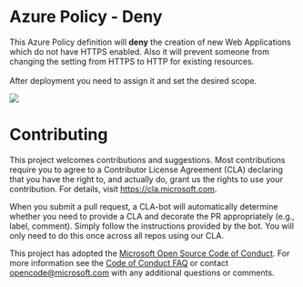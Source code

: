 # Azure Policy - Deny
This Azure Policy definition will **deny** the creation of new Web Applications which do not have HTTPS enabled. Also it will prevent someone from changing the setting from HTTPS to HTTP for existing resources. <br><br>
After deployment you need to assign it and set the desired scope.

<a href="https://portal.azure.com/#create/Microsoft.Template/uri/https%3A%2F%2Fgithub.com%2FAzure%2FAzure-Security-Center%2Fblob%2Fmaster%2FSecure%2520Score%2FWeb%2520Application%2520should%2520only%2520be%2520accessible%2520over%2520HTTPS%2FAzure%2520Policy%2520-%2520deny%2Fazuredeploy.json" target="_blank">
    <img src="http://azuredeploy.net/deploybutton.png"/>
</a>

# Contributing

This project welcomes contributions and suggestions.  Most contributions require you to agree to a
Contributor License Agreement (CLA) declaring that you have the right to, and actually do, grant us
the rights to use your contribution. For details, visit https://cla.microsoft.com.

When you submit a pull request, a CLA-bot will automatically determine whether you need to provide
a CLA and decorate the PR appropriately (e.g., label, comment). Simply follow the instructions
provided by the bot. You will only need to do this once across all repos using our CLA.

This project has adopted the [Microsoft Open Source Code of Conduct](https://opensource.microsoft.com/codeofconduct/).
For more information see the [Code of Conduct FAQ](https://opensource.microsoft.com/codeofconduct/faq/) or
contact [opencode@microsoft.com](mailto:opencode@microsoft.com) with any additional questions or comments.
